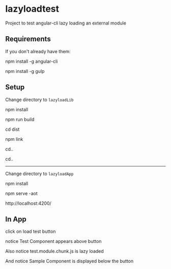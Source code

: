 # lazyloadtest
Project to test angular-cli lazy loading an external module

## Requirements
If you don't already have them:

npm install -g angular-cli

npm install -g gulp
## Setup
Change directory to `lazyloadLib`

npm install

npm run build

cd dist

npm link

cd..

cd..

--------

Change directory to `lazyloadApp`

npm install

npm serve -aot

http://localhost:4200/

## In App
click on load test button

notice Test Component appears above button

Also notice test.module.chunk.js is lazy loaded

And notice Sample Component is displayed below the button
